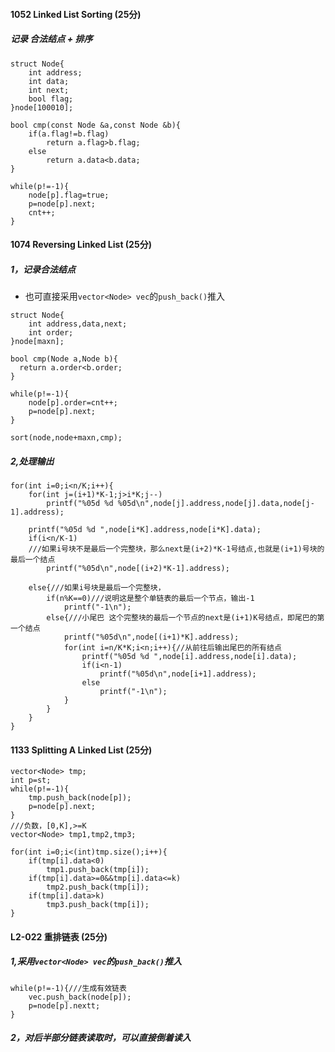 

#### 1052 Linked List Sorting (25分)

##### 记录 合法结点 + 排序
```
struct Node{
    int address;
    int data;
    int next;
    bool flag;
}node[100010];

bool cmp(const Node &a,const Node &b){
    if(a.flag!=b.flag)
        return a.flag>b.flag;
    else
        return a.data<b.data;
}

while(p!=-1){
    node[p].flag=true;
    p=node[p].next;
    cnt++;
}

```


#### 1074 Reversing Linked List (25分)
##### 1，记录合法结点
* 也可直接采用```vector<Node> vec```的```push_back()```推入
```
struct Node{
    int address,data,next;
    int order;
}node[maxn];

bool cmp(Node a,Node b){
  return a.order<b.order;
}

while(p!=-1){
    node[p].order=cnt++;
    p=node[p].next;
}

sort(node,node+maxn,cmp);
```
##### 2,处理输出

```
for(int i=0;i<n/K;i++){
    for(int j=(i+1)*K-1;j>i*K;j--)
        printf("%05d %d %05d\n",node[j].address,node[j].data,node[j-1].address);

    printf("%05d %d ",node[i*K].address,node[i*K].data);
    if(i<n/K-1)
    ///如果i号块不是最后一个完整块，那么next是(i+2)*K-1号结点,也就是(i+1)号块的最后一个结点
        printf("%05d\n",node[(i+2)*K-1].address);

    else{///如果i号块是最后一个完整块，
        if(n%K==0)///说明这是整个单链表的最后一个节点，输出-1
            printf("-1\n");
        else{///小尾巴 这个完整块的最后一个节点的next是(i+1)K号结点，即尾巴的第一个结点
            printf("%05d\n",node[(i+1)*K].address);
            for(int i=n/K*K;i<n;i++){//从前往后输出尾巴的所有结点
                printf("%05d %d ",node[i].address,node[i].data);
                if(i<n-1)
                    printf("%05d\n",node[i+1].address);
                else
                    printf("-1\n");
            }
        }
    }
}

```

#### 1133 Splitting A Linked List (25分)

```
vector<Node> tmp;
int p=st;
while(p!=-1){
    tmp.push_back(node[p]);
    p=node[p].next;
}
///负数，[0,K],>=K
vector<Node> tmp1,tmp2,tmp3;

for(int i=0;i<(int)tmp.size();i++){
    if(tmp[i].data<0)
        tmp1.push_back(tmp[i]);
    if(tmp[i].data>=0&&tmp[i].data<=k)
        tmp2.push_back(tmp[i]);
    if(tmp[i].data>k)
        tmp3.push_back(tmp[i]);
}

```



#### L2-022 重排链表 (25分)

##### 1,采用```vector<Node> vec```的```push_back()```推入

```
while(p!=-1){///生成有效链表
    vec.push_back(node[p]);
    p=node[p].nextt;
}

```

##### 2，对后半部分链表读取时，可以直接倒着读入

























